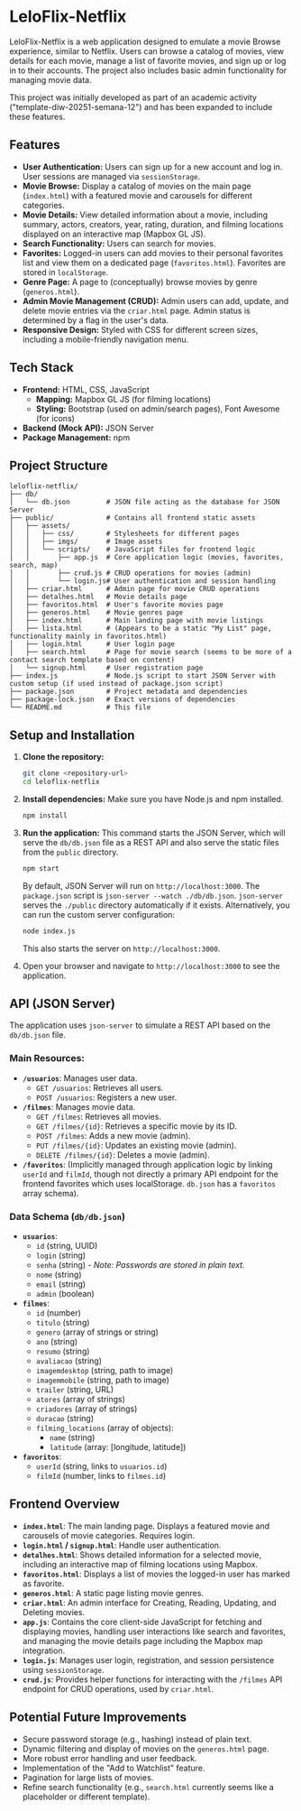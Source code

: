 # LeloFlix-Netflix

LeloFlix-Netflix is a web application designed to emulate a movie Browse experience, similar to Netflix. Users can browse a catalog of movies, view details for each movie, manage a list of favorite movies, and sign up or log in to their accounts. The project also includes basic admin functionality for managing movie data.

This project was initially developed as part of an academic activity ("template-diw-20251-semana-12") and has been expanded to include these features.

## Features

* **User Authentication:** Users can sign up for a new account and log in. User sessions are managed via `sessionStorage`.
* **Movie Browse:** Display a catalog of movies on the main page (`index.html`) with a featured movie and carousels for different categories.
* **Movie Details:** View detailed information about a movie, including summary, actors, creators, year, rating, duration, and filming locations displayed on an interactive map (Mapbox GL JS).
* **Search Functionality:** Users can search for movies.
* **Favorites:** Logged-in users can add movies to their personal favorites list and view them on a dedicated page (`favoritos.html`). Favorites are stored in `localStorage`.
* **Genre Page:** A page to (conceptually) browse movies by genre (`generos.html`).
* **Admin Movie Management (CRUD):** Admin users can add, update, and delete movie entries via the `criar.html` page. Admin status is determined by a flag in the user's data.
* **Responsive Design:** Styled with CSS for different screen sizes, including a mobile-friendly navigation menu.

## Tech Stack

* **Frontend:** HTML, CSS, JavaScript
    * **Mapping:** Mapbox GL JS (for filming locations)
    * **Styling:** Bootstrap (used on admin/search pages), Font Awesome (for icons)
* **Backend (Mock API):** JSON Server
* **Package Management:** npm

## Project Structure

    leloflix-netflix/
    ├── db/
    │   └── db.json         # JSON file acting as the database for JSON Server
    ├── public/             # Contains all frontend static assets
    │   ├── assets/
    │   │   ├── css/        # Stylesheets for different pages
    │   │   ├── imgs/       # Image assets
    │   │   └── scripts/    # JavaScript files for frontend logic
    │   │       ├── app.js  # Core application logic (movies, favorites, search, map)
    │   │       ├── crud.js # CRUD operations for movies (admin)
    │   │       └── login.js# User authentication and session handling
    │   ├── criar.html      # Admin page for movie CRUD operations
    │   ├── detalhes.html   # Movie details page
    │   ├── favoritos.html  # User's favorite movies page
    │   ├── generos.html    # Movie genres page
    │   ├── index.html      # Main landing page with movie listings
    │   ├── lista.html      # (Appears to be a static "My List" page, functionality mainly in favoritos.html)
    │   ├── login.html      # User login page
    │   ├── search.html     # Page for movie search (seems to be more of a contact search template based on content)
    │   └── signup.html     # User registration page
    ├── index.js            # Node.js script to start JSON Server with custom setup (if used instead of package.json script)
    ├── package.json        # Project metadata and dependencies
    ├── package-lock.json   # Exact versions of dependencies
    └── README.md           # This file

## Setup and Installation

1.  **Clone the repository:**
    ```bash
    git clone <repository-url>
    cd leloflix-netflix
    ```

2.  **Install dependencies:**
    Make sure you have Node.js and npm installed.
    ```bash
    npm install
    ```

3.  **Run the application:**
    This command starts the JSON Server, which will serve the `db/db.json` file as a REST API and also serve the static files from the `public` directory.
    ```bash
    npm start
    ```
    By default, JSON Server will run on `http://localhost:3000`. The `package.json` script is `json-server --watch ./db/db.json`. `json-server` serves the `./public` directory automatically if it exists.
    Alternatively, you can run the custom server configuration:
    ```bash
    node index.js
    ```
    This also starts the server on `http://localhost:3000`.

4.  Open your browser and navigate to `http://localhost:3000` to see the application.

## API (JSON Server)

The application uses `json-server` to simulate a REST API based on the `db/db.json` file.

### Main Resources:

* **`/usuarios`**: Manages user data.
    * `GET /usuarios`: Retrieves all users.
    * `POST /usuarios`: Registers a new user.
* **`/filmes`**: Manages movie data.
    * `GET /filmes`: Retrieves all movies.
    * `GET /filmes/{id}`: Retrieves a specific movie by its ID.
    * `POST /filmes`: Adds a new movie (admin).
    * `PUT /filmes/{id}`: Updates an existing movie (admin).
    * `DELETE /filmes/{id}`: Deletes a movie (admin).
* **`/favoritos`**: (Implicitly managed through application logic by linking `userId` and `filmId`, though not directly a primary API endpoint for the frontend favorites which uses localStorage. `db.json` has a `favoritos` array schema).

### Data Schema (`db/db.json`)

* **`usuarios`**:
    * `id` (string, UUID)
    * `login` (string)
    * `senha` (string) - *Note: Passwords are stored in plain text.*
    * `nome` (string)
    * `email` (string)
    * `admin` (boolean)
* **`filmes`**:
    * `id` (number)
    * `titulo` (string)
    * `genero` (array of strings or string)
    * `ano` (string)
    * `resumo` (string)
    * `avaliacao` (string)
    * `imagemdesktop` (string, path to image)
    * `imagemmobile` (string, path to image)
    * `trailer` (string, URL)
    * `atores` (array of strings)
    * `criadores` (array of strings)
    * `duracao` (string)
    * `filming_locations` (array of objects):
        * `name` (string)
        * `latitude` (array: [longitude, latitude])
* **`favoritos`**:
    * `userId` (string, links to `usuarios.id`)
    * `filmId` (number, links to `filmes.id`)

## Frontend Overview

* **`index.html`**: The main landing page. Displays a featured movie and carousels of movie categories. Requires login.
* **`login.html` / `signup.html`**: Handle user authentication.
* **`detalhes.html`**: Shows detailed information for a selected movie, including an interactive map of filming locations using Mapbox.
* **`favoritos.html`**: Displays a list of movies the logged-in user has marked as favorite.
* **`generos.html`**: A static page listing movie genres.
* **`criar.html`**: An admin interface for Creating, Reading, Updating, and Deleting movies.
* **`app.js`**: Contains the core client-side JavaScript for fetching and displaying movies, handling user interactions like search and favorites, and managing the movie details page including the Mapbox map integration.
* **`login.js`**: Manages user login, registration, and session persistence using `sessionStorage`.
* **`crud.js`**: Provides helper functions for interacting with the `/filmes` API endpoint for CRUD operations, used by `criar.html`.

## Potential Future Improvements

* Secure password storage (e.g., hashing) instead of plain text.
* Dynamic filtering and display of movies on the `generos.html` page.
* More robust error handling and user feedback.
* Implementation of the "Add to Watchlist" feature.
* Pagination for large lists of movies.
* Refine search functionality (e.g., `search.html` currently seems like a placeholder or different template).